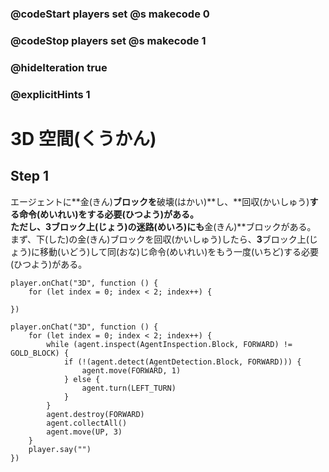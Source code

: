 ### @codeStart players set @s makecode 0
### @codeStop players set @s makecode 1

### @hideIteration true 
### @explicitHints 1


# 3D 空間(くうかん)

## Step 1
エージェントに**金(きん)**ブロックを**破壊(はかい)**し、**回収(かいしゅう)**する命令(めいれい)をする必要(ひつよう)がある。<br>
ただし、**3**ブロック上(じょう)の迷路(めいろ)にも**金(きん)**ブロックがある。<br>
まず、下(した)の金(きん)ブロックを回収(かいしゅう)したら、**3**ブロック上(じょう)に移動(いどう)して同(おな)じ命令(めいれい)をもう一度(いちど)する必要(ひつよう)がある。

<!-- To solve this challenge, you need to program the Agent to get to the **gold** block and collect it. The Agent needs to do it first on the ground level and then **move 3 levels up** and repeat the previous procedure.   -->


```template
player.onChat("3D", function () {
    for (let index = 0; index < 2; index++) {
        
})
``` 
```ghost
player.onChat("3D", function () {
    for (let index = 0; index < 2; index++) {
        while (agent.inspect(AgentInspection.Block, FORWARD) != GOLD_BLOCK) {
            if (!(agent.detect(AgentDetection.Block, FORWARD))) {
                agent.move(FORWARD, 1)
            } else {
                agent.turn(LEFT_TURN)
            }
        }
        agent.destroy(FORWARD)
        agent.collectAll()
        agent.move(UP, 3)
    }
    player.say("")
})
```
